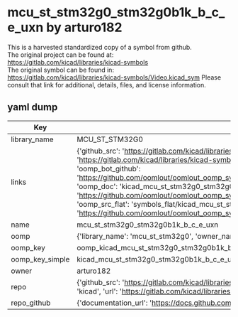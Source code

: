 # mcu_st_stm32g0_stm32g0b1k_b_c_e_uxn by arturo182  
This is a harvested standardized copy of a symbol from github.  
The original project can be found at:  
https://gitlab.com/kicad/libraries/kicad-symbols  
The original symbol can be found in:
https://gitlab.com/kicad/libraries/kicad-symbols/Video.kicad_sym
Please consult that link for additional, details, files, and license information.  
## yaml dump  
| Key | Value |  
| --- | --- |  
| library_name | MCU_ST_STM32G0 |  
| links | {'github_src': 'https://gitlab.com/kicad/libraries/kicad-symbols/Video.kicad_sym', 'github_src_repo': 'https://gitlab.com/kicad/libraries/kicad-symbols', 'oomp_bot': 'kicad_mcu_st_stm32g0_stm32g0b1k_b_c_e_uxn/working', 'oomp_bot_github': 'https://github.com/oomlout/oomlout_oomp_symbol_bot/tree/main/kicad_mcu_st_stm32g0_stm32g0b1k_b_c_e_uxn/working', 'oomp_doc': 'kicad_mcu_st_stm32g0_stm32g0b1k_b_c_e_uxn/working', 'oomp_doc_github': 'https://github.com/oomlout/oomlout_oomp_symbol_doc/tree/main/kicad_mcu_st_stm32g0_stm32g0b1k_b_c_e_uxn/working', 'oomp_src_flat': 'symbols_flat/kicad_mcu_st_stm32g0_stm32g0b1k_b_c_e_uxn/working', 'oomp_src_flat_github': 'https://github.com/oomlout/oomlout_oomp_symbol_src/tree/main/kicad_mcu_st_stm32g0_stm32g0b1k_b_c_e_uxn/working'} |  
| name | mcu_st_stm32g0_stm32g0b1k_b_c_e_uxn |  
| oomp | {'library_name': 'mcu_st_stm32g0', 'owner_name': 'kicad', 'symbol_name': 'mcu_st_stm32g0_stm32g0b1k_b_c_e_uxn'} |  
| oomp_key | oomp_kicad_mcu_st_stm32g0_stm32g0b1k_b_c_e_uxn |  
| oomp_key_simple | kicad_mcu_st_stm32g0_stm32g0b1k_b_c_e_uxn |  
| owner | arturo182 |  
| repo | {'github_src': 'https://gitlab.com/kicad/libraries/kicad-symbols/Video.kicad_sym', 'name': 'libraries/kicad-symbols', 'owner': 'kicad', 'url': 'https://gitlab.com/kicad/libraries/kicad-symbols'} |  
| repo_github | {'documentation_url': 'https://docs.github.com/rest/repos/repos#get-a-repository', 'message': 'Not Found'} |  

